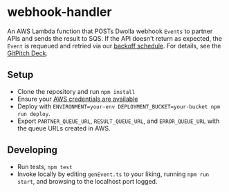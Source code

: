 # webhook-handler

An AWS Lambda function that POSTs Dwolla webhook `Events` to partner APIs and sends the result to SQS. If the API doesn't return as expected, the `Event` is requeued and retried via our [backoff schedule](https://docs.dwolla.com/#webhook-subscriptions). For details, see the [GitPitch Deck](https://gitpitch.com/dwolla/webhook-handler).

## Setup

- Clone the repository and run `npm install`
- Ensure your [AWS credentials are available](https://serverless.com/framework/docs/providers/aws/guide/credentials/)
- Deploy with `ENVIRONMENT=your-env DEPLOYMENT_BUCKET=your-bucket npm run deploy`.
- Export `PARTNER_QUEUE_URL`, `RESULT_QUEUE_URL`, and `ERROR_QUEUE_URL` with the queue URLs created in AWS.

## Developing

- Run tests, `npm test`
- Invoke locally by editing `genEvent.ts` to your liking, running `npm run start`, and browsing to the localhost port logged.
